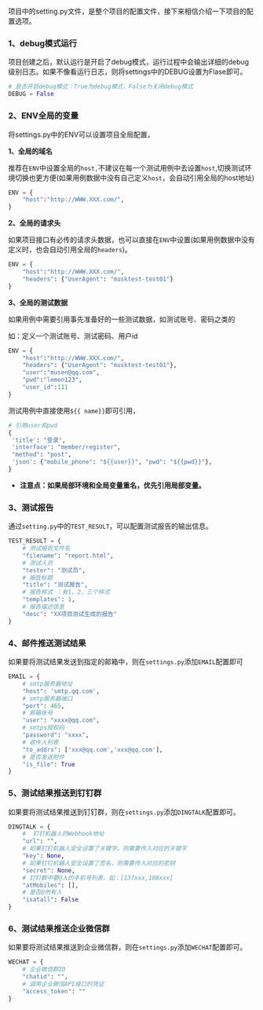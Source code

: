# 

项目中的setting.py文件，是整个项目的配置文件，接下来相信介绍一下项目的配置选项。

### 1、debug模式运行

项目创建之后，默认运行是开启了debug模式，运行过程中会输出详细的debug级别日志。如果不像看运行日志，则将settings中的DEBUG设置为Flase即可。

```python
# 是否开启debug模式：True为debug模式，False为关闭debug模式
DEBUG = False
```



### 2、ENV全局的变量

将settings.py中的ENV可以设置项目全局配置，

**1、全局的域名**

推荐在`ENV`中设置全局的`host,`不建议在每一个测试用例中去设置`host`,切换测试环境切换也更方便(如果用例数据中没有自己定义`host`，会自动引用全局的host地址)

```python
ENV = {
    "host":"http://WWW.XXX.com/",
}
```

**2、全局的请求头**

如果项目接口有必传的请求头数据，也可以直接在`ENV`中设置(如果用例数据中没有定义时，也会自动引用全局的`headers`)。

```python
ENV = {
    "host":"http://WWW.XXX.com/",
    "headers": {"UserAgent": "musktest-test01"}
}
```

**3、全局的测试数据**

如果用例中需要引用事先准备好的一些测试数据，如测试账号、密码之类的

如：定义一个测试账号、测试密码、用户id

```python
ENV = {
    "host":"http://WWW.XXX.com/",
    "headers": {"UserAgent": "musktest-test01"},
    "user":"musen@qq.com",
    "pwd":"lemon123",
    "user_id":111
}
```

测试用例中直接使用`${{ name}}`即可引用，

```python
# 引用user和pwd
{
 'title': "登录",
 'interface': "member/register",
 "method": "post",
 'json': {"mobile_phone": "${{user}}", "pwd": "${{pwd}}"},
}
```

- **注意点：如果局部环境和全局变量重名，优先引用局部变量。**



### 3、测试报告

​	通过`setting.py`中的`TEST_RESULT`，可以配置测试报告的输出信息。

```python
TEST_RESULT = {
    # 测试报告文件名
    "filename": "report.html",
    # 测试人员
    "tester": "测试员",
    # 报告标题
    "title": "测试报告",
    # 报告样式 ：有1，2，三个样式
    "templates": 1,
    # 报告描述信息
    "desc": "XX项目测试生成的报告"
}
```



### 4、邮件推送测试结果

如果要将测试结果发送到指定的邮箱中，则在`settings.py`添加`EMAIL`配置即可

```python
EMAIL = {
    # smtp服务器地址
    "host": 'smtp.qq.com',
    # smtp服务器端口
    "port": 465,
    # 邮箱账号
    "user": "xxxx@qq.com",
    # smtps授权码
    "password": "xxxx",
    # 收件人列表
    "to_addrs": ['xxx@qq.com','xxx@qq.com'],
    # 是否发送附件
    "is_file": True
}
```



### 5、测试结果推送到钉钉群

如果要将测试结果推送到钉钉群，则在`settings.py`添加`DINGTALK`配置即可。

```python
DINGTALK = {
    #  钉钉机器人的Webhook地址
    "url": "",
    # 如果钉钉机器人安全设置了关键字，则需要传入对应的关键字
    "key": None,
    # 如果钉钉机器人安全设置了签名，则需要传入对应的密钥
    "secret": None,
    # 钉钉群中要@人的手机号列表，如：[137xxx,188xxx]
    "atMobiles": [],
    # 是否@所有人
    "isatall": False
}
```



### 6、测试结果推送企业微信群

如果要将测试结果推送到企业微信群，则在`settings.py`添加`WECHAT`配置即可。

```python
WECHAT = {
    # 企业微信群ID
    "chatid": "",
    # 调用企业微信API接口的凭证
    "access_token": ""
}
```


